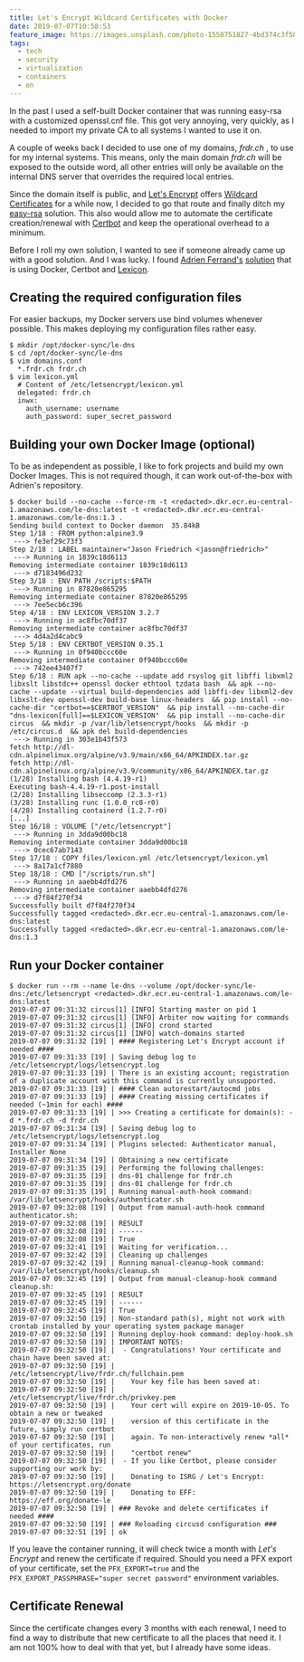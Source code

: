 ```yaml
---
title: Let's Encrypt Wildcard Certificates with Docker
date: 2019-07-07T10:58:53
feature_image: https://images.unsplash.com/photo-1550751827-4bd374c3f58b?ixlib=rb-1.2.1&q=80&fm=jpg&crop=entropy&cs=tinysrgb&w=1080&fit=max&ixid=eyJhcHBfaWQiOjExNzczfQ
tags:
  - tech
  - security
  - virtualization
  - containers
  - en
---
```


In the past I used a self-built Docker container that was running easy-rsa with a customized openssl.cnf file. This got very annoying, very quickly, as I needed to import my private CA to all systems I wanted to use it on.

A couple of weeks back I decided to use one of my domains, _frdr.ch_ , to use for my internal systems. This means, only the main domain _frdr.ch_ will be exposed to the outside word, all other entries will only be available on the internal DNS server that overrides the required local entries.

Since the domain itself is public, and [Let's Encrypt](https://letsencrypt.org/) offers [Wildcard Certificates](https://community.letsencrypt.org/t/acme-v2-and-wildcard-certificate-support-is-live/55579) for a while now, I decided to go that route and finally ditch my [easy-rsa](https://github.com/OpenVPN/easy-rsa) solution. This also would allow me to automate the certificate creation/renewal with [Certbot](https://certbot.eff.org/) and keep the operational overhead to a minimum.

Before I roll my own solution, I wanted to see if someone already came up with a good solution. And I was lucky. I found [Adrien Ferrand's](https://github.com/adferrand) [solution](https://github.com/adferrand/docker-letsencrypt-dns) that is using Docker, Certbot and [Lexicon](https://github.com/AnalogJ/lexicon).

## Creating the required configuration files

For easier backups, my Docker servers use bind volumes whenever possible. This makes deploying my configuration files rather easy.

```
$ mkdir /opt/docker-sync/le-dns
$ cd /opt/docker-sync/le-dns
$ vim domains.conf
  *.frdr.ch frdr.ch
$ vim lexicon.yml
  # Content of /etc/letsencrypt/lexicon.yml
  delegated: frdr.ch
  inwx:
    auth_username: username
    auth_password: super_secret_password
```

## Building your own Docker Image (optional)

To be as independent as possible, I like to fork projects and build my own Docker Images. This is not required though, it can work out-of-the-box with Adrien's repository.

```
$ docker build --no-cache --force-rm -t <redacted>.dkr.ecr.eu-central-1.amazonaws.com/le-dns:latest -t <redacted>.dkr.ecr.eu-central-1.amazonaws.com/le-dns:1.3 .
Sending build context to Docker daemon  35.84kB
Step 1/18 : FROM python:alpine3.9
 ---> fe3ef29c73f3
Step 2/18 : LABEL maintainer="Jason Friedrich <jason@friedrich>"
 ---> Running in 1839c18d6113
Removing intermediate container 1839c18d6113
 ---> d7183496d232
Step 3/18 : ENV PATH /scripts:$PATH
 ---> Running in 87820e865295
Removing intermediate container 87820e865295
 ---> 7ee5ecb6c396
Step 4/18 : ENV LEXICON_VERSION 3.2.7
 ---> Running in ac8fbc70df37
Removing intermediate container ac8fbc70df37
 ---> 4d4a2d4cabc9
Step 5/18 : ENV CERTBOT_VERSION 0.35.1
 ---> Running in 0f940bccc60e
Removing intermediate container 0f940bccc60e
 ---> 742ee43407f7
Step 6/18 : RUN apk --no-cache --update add rsyslog git libffi libxml2 libxslt libstdc++ openssl docker ethtool tzdata bash  && apk --no-cache --update --virtual build-dependencies add libffi-dev libxml2-dev libxslt-dev openssl-dev build-base linux-headers  && pip install --no-cache-dir "certbot==$CERTBOT_VERSION"  && pip install --no-cache-dir "dns-lexicon[full]==$LEXICON_VERSION"  && pip install --no-cache-dir circus  && mkdir -p /var/lib/letsencrypt/hooks  && mkdir -p /etc/circus.d  && apk del build-dependencies
 ---> Running in 303e1b43f573
fetch http://dl-cdn.alpinelinux.org/alpine/v3.9/main/x86_64/APKINDEX.tar.gz
fetch http://dl-cdn.alpinelinux.org/alpine/v3.9/community/x86_64/APKINDEX.tar.gz
(1/28) Installing bash (4.4.19-r1)
Executing bash-4.4.19-r1.post-install
(2/28) Installing libseccomp (2.3.3-r1)
(3/28) Installing runc (1.0.0_rc8-r0)
(4/28) Installing containerd (1.2.7-r0)
[...]
Step 16/18 : VOLUME ["/etc/letsencrypt"]
 ---> Running in 3dda9d00bc18
Removing intermediate container 3dda9d00bc18
 ---> 0cec67ab7143
Step 17/18 : COPY files/lexicon.yml /etc/letsencrypt/lexicon.yml
 ---> 8a17a1cf7880
Step 18/18 : CMD ["/scripts/run.sh"]
 ---> Running in aaebb4dfd276
Removing intermediate container aaebb4dfd276
 ---> d7f84f270f34
Successfully built d7f84f270f34
Successfully tagged <redacted>.dkr.ecr.eu-central-1.amazonaws.com/le-dns:latest
Successfully tagged <redacted>.dkr.ecr.eu-central-1.amazonaws.com/le-dns:1.3
```

## Run your Docker container

```
$ docker run --rm --name le-dns --volume /opt/docker-sync/le-dns:/etc/letsencrypt <redacted>.dkr.ecr.eu-central-1.amazonaws.com/le-dns:latest
2019-07-07 09:31:32 circus[1] [INFO] Starting master on pid 1
2019-07-07 09:31:32 circus[1] [INFO] Arbiter now waiting for commands
2019-07-07 09:31:32 circus[1] [INFO] crond started
2019-07-07 09:31:32 circus[1] [INFO] watch-domains started
2019-07-07 09:31:32 [19] | #### Registering Let's Encrypt account if needed ####
2019-07-07 09:31:33 [19] | Saving debug log to /etc/letsencrypt/logs/letsencrypt.log
2019-07-07 09:31:33 [19] | There is an existing account; registration of a duplicate account with this command is currently unsupported.
2019-07-07 09:31:33 [19] | #### Clean autorestart/autocmd jobs
2019-07-07 09:31:33 [19] | #### Creating missing certificates if needed (~1min for each) ####
2019-07-07 09:31:33 [19] | >>> Creating a certificate for domain(s): -d *.frdr.ch -d frdr.ch
2019-07-07 09:31:34 [19] | Saving debug log to /etc/letsencrypt/logs/letsencrypt.log
2019-07-07 09:31:34 [19] | Plugins selected: Authenticator manual, Installer None
2019-07-07 09:31:34 [19] | Obtaining a new certificate
2019-07-07 09:31:35 [19] | Performing the following challenges:
2019-07-07 09:31:35 [19] | dns-01 challenge for frdr.ch
2019-07-07 09:31:35 [19] | dns-01 challenge for frdr.ch
2019-07-07 09:31:35 [19] | Running manual-auth-hook command: /var/lib/letsencrypt/hooks/authenticator.sh
2019-07-07 09:32:08 [19] | Output from manual-auth-hook command authenticator.sh:
2019-07-07 09:32:08 [19] | RESULT
2019-07-07 09:32:08 [19] | ------
2019-07-07 09:32:08 [19] | True
2019-07-07 09:32:41 [19] | Waiting for verification...
2019-07-07 09:32:42 [19] | Cleaning up challenges
2019-07-07 09:32:42 [19] | Running manual-cleanup-hook command: /var/lib/letsencrypt/hooks/cleanup.sh
2019-07-07 09:32:45 [19] | Output from manual-cleanup-hook command cleanup.sh:
2019-07-07 09:32:45 [19] | RESULT
2019-07-07 09:32:45 [19] | ------
2019-07-07 09:32:45 [19] | True
2019-07-07 09:32:50 [19] | Non-standard path(s), might not work with crontab installed by your operating system package manager
2019-07-07 09:32:50 [19] | Running deploy-hook command: deploy-hook.sh
2019-07-07 09:32:50 [19] | IMPORTANT NOTES:
2019-07-07 09:32:50 [19] |  - Congratulations! Your certificate and chain have been saved at:
2019-07-07 09:32:50 [19] |    /etc/letsencrypt/live/frdr.ch/fullchain.pem
2019-07-07 09:32:50 [19] |    Your key file has been saved at:
2019-07-07 09:32:50 [19] |    /etc/letsencrypt/live/frdr.ch/privkey.pem
2019-07-07 09:32:50 [19] |    Your cert will expire on 2019-10-05. To obtain a new or tweaked
2019-07-07 09:32:50 [19] |    version of this certificate in the future, simply run certbot
2019-07-07 09:32:50 [19] |    again. To non-interactively renew *all* of your certificates, run
2019-07-07 09:32:50 [19] |    "certbot renew"
2019-07-07 09:32:50 [19] |  - If you like Certbot, please consider supporting our work by:
2019-07-07 09:32:50 [19] |    Donating to ISRG / Let's Encrypt:   https://letsencrypt.org/donate
2019-07-07 09:32:50 [19] |    Donating to EFF:                    https://eff.org/donate-le
2019-07-07 09:32:50 [19] | ### Revoke and delete certificates if needed ####
2019-07-07 09:32:50 [19] | ### Reloading circusd configuration ###
2019-07-07 09:32:51 [19] | ok
```

If you leave the container running, it will check twice a month with _Let's Encrypt_ and renew the certificate if required. Should you need a PFX export of your certificate, set the `PFX_EXPORT=true` and the `PFX_EXPORT_PASSPHRASE="super secret password"` environment variables.

## Certificate Renewal

Since the certificate changes every 3 months with each renewal, I need to find a way to distribute that new certificate to all the places that need it. I am not 100% how to deal with that yet, but I already have some ideas.
